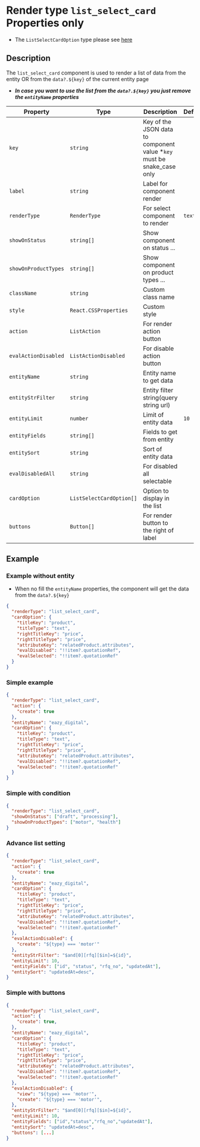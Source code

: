 # Render type `list_select_card` Properties only

- The `ListSelectCardOption` type please see [here](./README.md)

## Description

The `list_select_card` component is used to render a list of data from the entity OR from the `data?.${key}` of the current entity page

- **_In case you want to use the list from the `data?.${key}` you just remove the `entityName` properties_**

| Property             | Type                     | Description                                                             | Default | Required | Example                               |
| -------------------- | ------------------------ | ----------------------------------------------------------------------- | ------- | -------- | ------------------------------------- |
| `key`                | `string`                 | Key of the JSON data to component value \*`key` must be snake_case only |         | Yes      | `agent.first_name`                    |
| `label`              | `string`                 | Label for component render                                              |         | Yes      |                                       |
| `renderType`         | `RenderType`             | For select component to render                                          | `text`  | No       |                                       |
| `showOnStatus`       | `string[]`               | Show component on status ...                                            |         | No       | `['draft', 'submit']`                 |
| `showOnProductTypes` | `string[]`               | Show component on product types ...                                     |         | No       | `['motor', 'health']`                 |
| `className`          | `string`                 | Custom class name                                                       |         | No       | `text-primary`                        |
| `style`              | `React.CSSProperties`    | Custom style                                                            |         | No       | `{ color: 'red' }`                    |
| `action`             | `ListAction`             | For render action button                                                |         | No       | `{ "create": true }`                  |
| `evalActionDisabled` | `ListActionDisabled`     | For disable action button                                               |         | No       | `{ "create": "${type} === 'motor'" }` |
| `entityName`         | `string`                 | Entity name to get data                                                 |         | Yes      | `eazy_rfq`                            |
| `entityStrFilter`    | `string`                 | Entity filter string(query string url)                                  |         | No       | `$and[0][rfq][$in]=${id}`             |
| `entityLimit`        | `number`                 | Limit of entity data                                                    | `10`    | No       |                                       |
| `entityFields`       | `string[]`               | Fields to get from entity                                               |         | No       |                                       |
| `entitySort`         | `string`                 | Sort of entity data                                                     |         | No       |                                       |
| `evalDisabledAll`    | `string`                 | For disabled all selectable                                             |         | No       | `!data?.priceList?.length`            |
| `cardOption`         | `ListSelectCardOption[]` | Option to display in the list                                           |         | Yes      |                                       |
| `buttons`            | `Button[]`               | For render button to the right of label                                 |         | No       |                                       |

## Example

### Example without entity

- When no fill the `entityName` properties, the component will get the data from the `data?.${key}`

```json
{
  "renderType": "list_select_card",
  "cardOption": {
    "titleKey": "product",
    "titleType": "text",
    "rightTitleKey": "price",
    "rightTitleType": "price",
    "attributeKey": "relatedProduct.attributes",
    "evalDisabled": "!!item?.quotationRef",
    "evalSelected": "!!item?.quotationRef"
  }
}
```

### Simple example

```json
{
  "renderType": "list_select_card",
  "action": {
    "create": true
  },
  "entityName": "eazy_digital",
  "cardOption": {
    "titleKey": "product",
    "titleType": "text",
    "rightTitleKey": "price",
    "rightTitleType": "price",
    "attributeKey": "relatedProduct.attributes",
    "evalDisabled": "!!item?.quotationRef",
    "evalSelected": "!!item?.quotationRef"
  }
}
```

### Simple with condition

```json
{
  "renderType": "list_select_card",
  "showOnStatus": ["draft", "processing"],
  "showOnProductTypes": ["motor", "health"]
}
```

### Advance list setting

```json
{
  "renderType": "list_select_card",
  "action": {
    "create": true
  },
  "entityName": "eazy_digital",
  "cardOption": {
    "titleKey": "product",
    "titleType": "text",
    "rightTitleKey": "price",
    "rightTitleType": "price",
    "attributeKey": "relatedProduct.attributes",
    "evalDisabled": "!!item?.quotationRef",
    "evalSelected": "!!item?.quotationRef"
  },
  "evalActionDisabled": {
    "create": "${type} === 'motor'"
  },
  "entityStrFilter": "$and[0][rfq][$in]=${id}",
  "entityLimit": 10,
  "entityFields": ["id", "status", "rfq_no", "updatedAt"],
  "entitySort": "updatedAt=desc",
}
```

### Simple with buttons

```json
{
  "renderType": "list_select_card",
  "action": {
    "create": true,
  },
  "entityName": "eazy_digital",
  "cardOption": {
    "titleKey": "product",
    "titleType": "text",
    "rightTitleKey": "price",
    "rightTitleType": "price",
    "attributeKey": "relatedProduct.attributes",
    "evalDisabled": "!!item?.quotationRef",
    "evalSelected": "!!item?.quotationRef"
  },
  "evalActionDisabled": {
    "view": "${type} === 'motor'",
    "create": "${type} === 'motor'",
  },
  "entityStrFilter": "$and[0][rfq][$in]=${id}",
  "entityLimit": 10,
  "entityFields": ["id","status","rfq_no","updatedAt"],
  "entitySort": "updatedAt=desc",
  "buttons": [...]
}
```
